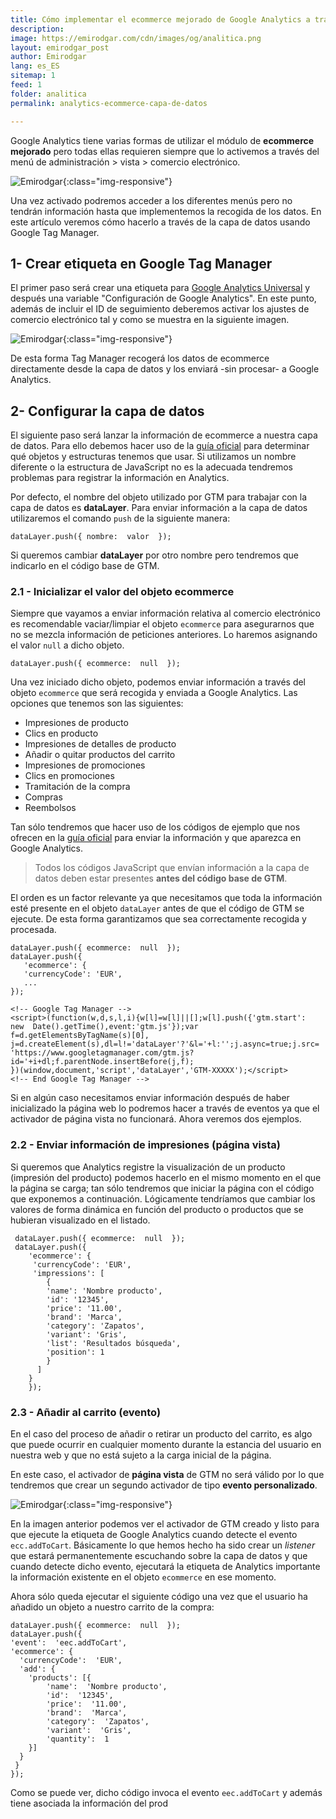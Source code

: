 ```yaml
---
title: Cómo implementar el ecommerce mejorado de Google Analytics a través de la capa de datos y GTM
description: 
image: https://emirodgar.com/cdn/images/og/analitica.png
layout: emirodgar_post
author: Emirodgar
lang: es_ES
sitemap: 1
feed: 1
folder: analitica
permalink: analytics-ecommerce-capa-de-datos

--- 
```


Google Analytics tiene varias formas de utilizar el módulo de **ecommerce mejorado** pero todas ellas requieren siempre que lo activemos a través del menú de administración > vista > comercio electrónico.

![Emirodgar](https://emirodgar.com/cdn/images/posts/analytics-ecommerce-opciones.jpg){:class="img-responsive"}


Una vez activado podremos acceder a los diferentes menús pero no tendrán información hasta que implementemos la recogida de los datos. En este artículo veremos cómo hacerlo a través de la capa de datos usando Google Tag Manager.

## 1- Crear etiqueta en Google Tag Manager

El primer paso será crear una etiqueta para [Google Analytics Universal](https://emirodgar.com/versiones-google-analytics) y después una variable "Configuración de Google Analytics". En este punto, además de incluir el ID de seguimiento deberemos activar los ajustes de comercio electrónico tal y como se muestra en la siguiente imagen.

![Emirodgar](https://i.imgur.com/KXCcIcb.png){:class="img-responsive"}

De esta forma Tag Manager recogerá los datos de ecommerce directamente desde la capa de datos y los enviará -sin procesar- a Google Analytics.

## 2- Configurar la capa de datos

El siguiente paso será lanzar la información de ecommerce a nuestra capa de datos. Para ello debemos hacer uso de la [guía oficial](https://developers.google.com/tag-manager/enhanced-ecommerce?hl=es#data-layer) para determinar qué objetos y estructuras tenemos que usar. Si utilizamos un nombre diferente o la estructura de JavaScript no es la adecuada tendremos problemas para registrar la información en Analytics.

Por defecto, el nombre del objeto utilizado por GTM para trabajar con la capa de datos es **dataLayer**. Para enviar información a la capa de datos utilizaremos el comando `push` de la siguiente manera: 

    dataLayer.push({ nombre:  valor  });

Si queremos cambiar **dataLayer** por otro nombre pero tendremos que indicarlo en el código base de GTM.

### 2.1 - Inicializar el valor del objeto ecommerce

Siempre que vayamos a enviar información relativa al comercio electrónico es recomendable vaciar/limpiar el objeto `ecommerce` para asegurarnos que no se mezcla información de peticiones anteriores. Lo haremos asignando el valor `null` a dicho objeto.

    dataLayer.push({ ecommerce:  null  });

Una vez iniciado dicho objeto, podemos enviar información a través del objeto `ecommerce` que será recogida y enviada a Google Analytics. Las opciones que tenemos son las siguientes:

 - Impresiones de producto
 - Clics en producto
 - Impresiones de detalles de producto
 - Añadir o quitar productos del carrito
 - Impresiones de promociones
 - Clics en promociones
 - Tramitación de la compra
 - Compras
 - Reembolsos

Tan sólo tendremos que hacer uso de los códigos de ejemplo que nos ofrecen en la [guía oficial](https://developers.google.com/tag-manager/enhanced-ecommerce?hl=es#data-layer) para enviar la información y que aparezca en Google Analytics.

> Todos los códigos JavaScript que envían información a la capa de datos deben estar presentes **antes del código base de GTM**.

El orden es un factor relevante ya que necesitamos que toda la información esté presente en el objeto `dataLayer` antes de que el código de GTM se ejecute. De esta forma garantizamos que sea correctamente recogida y procesada.

    dataLayer.push({ ecommerce:  null  });
    dataLayer.push({    
       'ecommerce': {    
       'currencyCode': 'EUR', 
       ...
    });
    
    <!-- Google Tag Manager -->    
    <script>(function(w,d,s,l,i){w[l]=w[l]||[];w[l].push({'gtm.start':
    new  Date().getTime(),event:'gtm.js'});var  f=d.getElementsByTagName(s)[0],
    j=d.createElement(s),dl=l!='dataLayer'?'&l='+l:'';j.async=true;j.src=
    'https://www.googletagmanager.com/gtm.js?id='+i+dl;f.parentNode.insertBefore(j,f);
    })(window,document,'script','dataLayer','GTM-XXXXX');</script>
    <!-- End Google Tag Manager -->

Si en algún caso necesitamos enviar información después de haber inicializado la página web lo podremos hacer a través de eventos ya que el activador de página vista no funcionará. Ahora veremos dos ejemplos.

### 2.2 - Enviar información de impresiones (página vista)

Si queremos que Analytics registre la visualización de un producto (impresión del producto) podemos hacerlo en el mismo momento en el que la página se carga; tan sólo tendremos que iniciar la página con el código que exponemos a continuación. Lógicamente tendríamos que cambiar los valores de forma dinámica en función del producto o productos que se hubieran visualizado en el listado.  

     dataLayer.push({ ecommerce:  null  });
     dataLayer.push({    
        'ecommerce': {    
         'currencyCode': 'EUR',     
         'impressions': [    
	        {    
	        'name': 'Nombre producto',    
	        'id': '12345',    
	        'price': '11.00',    
	        'brand': 'Marca',    
	        'category': 'Zapatos',    
	        'variant': 'Gris',    
	        'list': 'Resultados búsqueda',    
	        'position': 1    
	        }
	      ]    
        }    
        });

### 2.3 - Añadir al carrito (evento)

En el caso del proceso de añadir o retirar un producto del carrito, es algo que puede ocurrir en cualquier momento durante la estancia del usuario en nuestra web y que no está sujeto a la carga inicial de la página.

En este caso, el activador de **página vista** de GTM no será válido por lo que tendremos que crear un segundo activador de tipo **evento personalizado**.

![Emirodgar](https://i.imgur.com/8g4ZdMa.png){:class="img-responsive"}

En la imagen anterior podemos ver el activador de GTM creado y listo para que ejecute la etiqueta de Google Analytics cuando detecte el evento `ecc.addToCart`. Básicamente lo que hemos hecho ha sido crear un *listener* que estará permanentemente escuchando sobre la capa de datos y que cuando detecte dicho evento, ejecutará la etiqueta de Analytics importante la información existente en el objeto `ecommerce` en ese momento.

Ahora sólo queda ejecutar el siguiente código una vez que el usuario ha añadido un objeto a nuestro carrito de la compra:

    dataLayer.push({ ecommerce:  null  });
    dataLayer.push({    
    'event':  'eec.addToCart',    
    'ecommerce': {    
      'currencyCode':  'EUR',    
      'add': { 
        'products': [{    
	        'name':  'Nombre producto',    
		    'id':  '12345',    
		    'price':  '11.00',    
		    'brand':  'Marca',    
		    'category':  'Zapatos',    
		    'variant':  'Gris',    
		    'quantity':  1    
	    }]    
      }    
     }    
    });

Como se puede ver, dicho código invoca el evento `eec.addToCart` y además tiene asociada la información del prod 

<!--stackedit_data:
eyJoaXN0b3J5IjpbMTkwMTY4MzMzMiwtMTY1ODU2MDQ0MywxNT
kxMzA1OTQwLC0zOTM5MjUzMDEsNzg0Mzg1MTM4XX0=
-->
